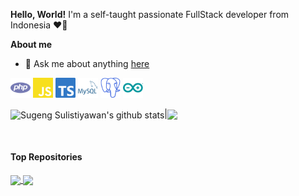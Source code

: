 **Hello, World!**
 I'm a self-taught passionate FullStack developer from Indonesia ❤🤍

**About me**

- 💬 Ask me about anything [here](https://github.com/sugeng-sulistiyawan/sugeng-sulistiyawan/issues)

<code><img height="32" width="32" src="./images/PHP.svg" alt="PHP" /></code>
<code><img height="32" width="32" src="./images/JavaScript.svg" alt="JavaScript" /></code>
<code><img height="32" width="32" src="./images/TypeScript.svg" alt="TypeScript" /></code>
<code><img height="32" width="32" src="./images/MySQL.svg" alt="MySQL" /></code>
<code><img height="32" width="32" src="./images/PostgreSQL.svg" alt="PostgreSQL" /></code>
<code><img height="32" width="32" src="./images/Arduino.svg" alt="Arduino" /></code>


<img align="center" src="https://github-readme-stats.vercel.app/api?username=sugeng-sulistiyawan&show_icons=true&include_all_commits=true&theme=buefy&hide_border=true" alt="Sugeng Sulistiyawan's github stats" />|<img align="center" src="https://github-readme-stats.vercel.app/api/top-langs/?username=sugeng-sulistiyawan&layout=compact&theme=buefy&hide_border=true" />


<br />


#### Top Repositories


<a href="https://github.com/sugeng-sulistiyawan">
  <img align="center" src="https://github-readme-stats.vercel.app/api/pin/?username=sugeng-sulistiyawan&repo=github-readme-stats&theme=buefy" />
</a>
<a href="https://github.com/sugeng-sulistiyawan/sugeng-sulistiyawan.github.io">
  <img align="center" src="https://github-readme-stats.vercel.app/api/pin/?username=sugeng-sulistiyawan&repo=sugeng-sulistiyawan.github.io&theme=buefy" />
</a>